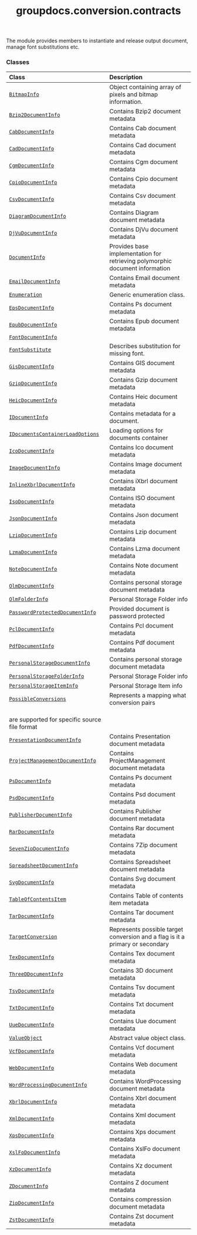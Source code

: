 ﻿---
title: groupdocs.conversion.contracts
second_title: GroupDocs.Conversion for Python via .NET API References
description: 
type: docs
weight: 10
url: /python-net/groupdocs.conversion.contracts/
is_root: false
---

The module provides members to instantiate and release output document, manage font substitutions etc.

### Classes
| Class | Description |
| :- | :- |
| [`BitmapInfo`](/conversion/python-net/groupdocs.conversion.contracts/bitmapinfo) | Object containing array of pixels and bitmap information. |
| [`Bzip2DocumentInfo`](/conversion/python-net/groupdocs.conversion.contracts/bzip2documentinfo) | Contains Bzip2 document metadata |
| [`CabDocumentInfo`](/conversion/python-net/groupdocs.conversion.contracts/cabdocumentinfo) | Contains Cab document metadata |
| [`CadDocumentInfo`](/conversion/python-net/groupdocs.conversion.contracts/caddocumentinfo) | Contains Cad document metadata |
| [`CgmDocumentInfo`](/conversion/python-net/groupdocs.conversion.contracts/cgmdocumentinfo) | Contains Cgm document metadata |
| [`CpioDocumentInfo`](/conversion/python-net/groupdocs.conversion.contracts/cpiodocumentinfo) | Contains Cpio document metadata |
| [`CsvDocumentInfo`](/conversion/python-net/groupdocs.conversion.contracts/csvdocumentinfo) | Contains Csv document metadata |
| [`DiagramDocumentInfo`](/conversion/python-net/groupdocs.conversion.contracts/diagramdocumentinfo) | Contains Diagram document metadata |
| [`DjVuDocumentInfo`](/conversion/python-net/groupdocs.conversion.contracts/djvudocumentinfo) | Contains DjVu document metadata |
| [`DocumentInfo`](/conversion/python-net/groupdocs.conversion.contracts/documentinfo) | Provides base implementation for retrieving polymorphic document information |
| [`EmailDocumentInfo`](/conversion/python-net/groupdocs.conversion.contracts/emaildocumentinfo) | Contains Email document metadata |
| [`Enumeration`](/conversion/python-net/groupdocs.conversion.contracts/enumeration) | Generic enumeration class. |
| [`EpsDocumentInfo`](/conversion/python-net/groupdocs.conversion.contracts/epsdocumentinfo) | Contains Ps document metadata |
| [`EpubDocumentInfo`](/conversion/python-net/groupdocs.conversion.contracts/epubdocumentinfo) | Contains Epub document metadata |
| [`FontDocumentInfo`](/conversion/python-net/groupdocs.conversion.contracts/fontdocumentinfo) |  |
| [`FontSubstitute`](/conversion/python-net/groupdocs.conversion.contracts/fontsubstitute) | Describes substitution for missing font. |
| [`GisDocumentInfo`](/conversion/python-net/groupdocs.conversion.contracts/gisdocumentinfo) | Contains GIS document metadata |
| [`GzipDocumentInfo`](/conversion/python-net/groupdocs.conversion.contracts/gzipdocumentinfo) | Contains Gzip document metadata |
| [`HeicDocumentInfo`](/conversion/python-net/groupdocs.conversion.contracts/heicdocumentinfo) | Contains Heic document metadata |
| [`IDocumentInfo`](/conversion/python-net/groupdocs.conversion.contracts/idocumentinfo) | Contains metadata for a document. |
| [`IDocumentsContainerLoadOptions`](/conversion/python-net/groupdocs.conversion.contracts/idocumentscontainerloadoptions) | Loading options for documents container |
| [`IcoDocumentInfo`](/conversion/python-net/groupdocs.conversion.contracts/icodocumentinfo) | Contains Ico document metadata |
| [`ImageDocumentInfo`](/conversion/python-net/groupdocs.conversion.contracts/imagedocumentinfo) | Contains Image document metadata |
| [`InlineXbrlDocumentInfo`](/conversion/python-net/groupdocs.conversion.contracts/inlinexbrldocumentinfo) | Contains iXbrl document metadata |
| [`IsoDocumentInfo`](/conversion/python-net/groupdocs.conversion.contracts/isodocumentinfo) | Contains ISO document metadata |
| [`JsonDocumentInfo`](/conversion/python-net/groupdocs.conversion.contracts/jsondocumentinfo) | Contains Json document metadata |
| [`LzipDocumentInfo`](/conversion/python-net/groupdocs.conversion.contracts/lzipdocumentinfo) | Contains Lzip document metadata |
| [`LzmaDocumentInfo`](/conversion/python-net/groupdocs.conversion.contracts/lzmadocumentinfo) | Contains Lzma document metadata |
| [`NoteDocumentInfo`](/conversion/python-net/groupdocs.conversion.contracts/notedocumentinfo) | Contains Note document metadata |
| [`OlmDocumentInfo`](/conversion/python-net/groupdocs.conversion.contracts/olmdocumentinfo) | Contains personal storage document metadata |
| [`OlmFolderInfo`](/conversion/python-net/groupdocs.conversion.contracts/olmfolderinfo) | Personal Storage Folder info |
| [`PasswordProtectedDocumentInfo`](/conversion/python-net/groupdocs.conversion.contracts/passwordprotecteddocumentinfo) | Provided document is password protected |
| [`PclDocumentInfo`](/conversion/python-net/groupdocs.conversion.contracts/pcldocumentinfo) | Contains Pcl document metadata |
| [`PdfDocumentInfo`](/conversion/python-net/groupdocs.conversion.contracts/pdfdocumentinfo) | Contains Pdf document metadata |
| [`PersonalStorageDocumentInfo`](/conversion/python-net/groupdocs.conversion.contracts/personalstoragedocumentinfo) | Contains personal storage document metadata |
| [`PersonalStorageFolderInfo`](/conversion/python-net/groupdocs.conversion.contracts/personalstoragefolderinfo) | Personal Storage Folder info |
| [`PersonalStorageItemInfo`](/conversion/python-net/groupdocs.conversion.contracts/personalstorageiteminfo) | Personal Storage Item info |
| [`PossibleConversions`](/conversion/python-net/groupdocs.conversion.contracts/possibleconversions) | Represents a mapping what conversion pairs
<br/>are supported for specific source file format |
| [`PresentationDocumentInfo`](/conversion/python-net/groupdocs.conversion.contracts/presentationdocumentinfo) | Contains Presentation document metadata |
| [`ProjectManagementDocumentInfo`](/conversion/python-net/groupdocs.conversion.contracts/projectmanagementdocumentinfo) | Contains ProjectManagement document metadata |
| [`PsDocumentInfo`](/conversion/python-net/groupdocs.conversion.contracts/psdocumentinfo) | Contains Ps document metadata |
| [`PsdDocumentInfo`](/conversion/python-net/groupdocs.conversion.contracts/psddocumentinfo) | Contains Psd document metadata |
| [`PublisherDocumentInfo`](/conversion/python-net/groupdocs.conversion.contracts/publisherdocumentinfo) | Contains Publisher document metadata |
| [`RarDocumentInfo`](/conversion/python-net/groupdocs.conversion.contracts/rardocumentinfo) | Contains Rar document metadata |
| [`SevenZipDocumentInfo`](/conversion/python-net/groupdocs.conversion.contracts/sevenzipdocumentinfo) | Contains 7Zip document metadata |
| [`SpreadsheetDocumentInfo`](/conversion/python-net/groupdocs.conversion.contracts/spreadsheetdocumentinfo) | Contains Spreadsheet document metadata |
| [`SvgDocumentInfo`](/conversion/python-net/groupdocs.conversion.contracts/svgdocumentinfo) | Contains Svg document metadata |
| [`TableOfContentsItem`](/conversion/python-net/groupdocs.conversion.contracts/tableofcontentsitem) | Contains Table of contents item metadata |
| [`TarDocumentInfo`](/conversion/python-net/groupdocs.conversion.contracts/tardocumentinfo) | Contains Tar document metadata |
| [`TargetConversion`](/conversion/python-net/groupdocs.conversion.contracts/targetconversion) | Represents possible target conversion and a flag is it a primary or secondary |
| [`TexDocumentInfo`](/conversion/python-net/groupdocs.conversion.contracts/texdocumentinfo) | Contains Tex document metadata |
| [`ThreeDDocumentInfo`](/conversion/python-net/groupdocs.conversion.contracts/threeddocumentinfo) | Contains 3D document metadata |
| [`TsvDocumentInfo`](/conversion/python-net/groupdocs.conversion.contracts/tsvdocumentinfo) | Contains Tsv document metadata |
| [`TxtDocumentInfo`](/conversion/python-net/groupdocs.conversion.contracts/txtdocumentinfo) | Contains Txt document metadata |
| [`UueDocumentInfo`](/conversion/python-net/groupdocs.conversion.contracts/uuedocumentinfo) | Contains Uue document metadata |
| [`ValueObject`](/conversion/python-net/groupdocs.conversion.contracts/valueobject) | Abstract value object class. |
| [`VcfDocumentInfo`](/conversion/python-net/groupdocs.conversion.contracts/vcfdocumentinfo) | Contains Vcf document metadata |
| [`WebDocumentInfo`](/conversion/python-net/groupdocs.conversion.contracts/webdocumentinfo) | Contains Web document metadata |
| [`WordProcessingDocumentInfo`](/conversion/python-net/groupdocs.conversion.contracts/wordprocessingdocumentinfo) | Contains WordProcessing document metadata |
| [`XbrlDocumentInfo`](/conversion/python-net/groupdocs.conversion.contracts/xbrldocumentinfo) | Contains Xbrl document metadata |
| [`XmlDocumentInfo`](/conversion/python-net/groupdocs.conversion.contracts/xmldocumentinfo) | Contains Xml document metadata |
| [`XpsDocumentInfo`](/conversion/python-net/groupdocs.conversion.contracts/xpsdocumentinfo) | Contains Xps document metadata |
| [`XslFoDocumentInfo`](/conversion/python-net/groupdocs.conversion.contracts/xslfodocumentinfo) | Contains XslFo document metadata |
| [`XzDocumentInfo`](/conversion/python-net/groupdocs.conversion.contracts/xzdocumentinfo) | Contains Xz document metadata |
| [`ZDocumentInfo`](/conversion/python-net/groupdocs.conversion.contracts/zdocumentinfo) | Contains Z document metadata |
| [`ZipDocumentInfo`](/conversion/python-net/groupdocs.conversion.contracts/zipdocumentinfo) | Contains compression document metadata |
| [`ZstDocumentInfo`](/conversion/python-net/groupdocs.conversion.contracts/zstdocumentinfo) | Contains Zst document metadata |


